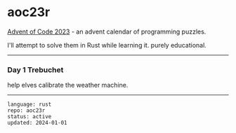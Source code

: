# aoc23r

[Advent of Code 2023] - an advent calendar of programming puzzles.

I'll attempt to solve them in Rust while learning it. purely educational.

[Advent of Code 2023]:https://adventofcode.com/2023 

---

### Day 1 Trebuchet

help elves calibrate the weather machine.

---

```
language: rust
repo: aoc23r
status: active
updated: 2024-01-01
```